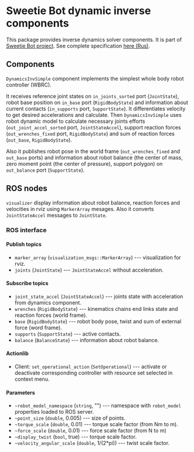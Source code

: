 Sweetie Bot dynamic inverse components
=====================================

This package provides inverse dynamics solver components.  It is part of [Sweetie Bot project](http://sweetiebot.net). 
See complete specification [here (Rus)](https://gitlab.com/sweetie-bot/sweetie_doc/wikis/components-dynamics).

## Components

`DynamicsInvSimple` component implements the simplest whole body robot controller (WBRC). 

It receives reference joint states on `in_joints_sorted` port (`JointState`), robot base position  on `in_base` 
port (`RigidBodyState`) and information about current contacts (`in_supports` port, `SupportState`). 
It differentiates velocity to get desired accelerations and calculate. 
Then `DynamicsInvSimple` uses robot dynamic model to calculate necessary joints efforts (`out_joint_accel_sorted` port, 
`JointStateAccel`), support reaction forces (`out_wrenches_fixed` port, `RigidBodyState`) and sum of reaction forces (`out_base`, `RigidBodyState`).  

Also it publishes robot pose in the world frame (`out_wrenches_fixed` and `out_base` ports) and information about robot balance (the center of mass, zero 
moment point (the center of pressure), support polygon) on `out_balance` port (`SupportState`).

## ROS nodes

`visualizer` display information about robot balance, reaction forces and velocities in rviz using `MarkerArray` mesages.
Also it converts `JointStateAccel` messages to `JointState`.

### ROS interface

#### Publish topics

* `marker_array` (`visualization_msgs::MarkerArray`) --- visualization for  rviz.
* `joints` (`JointState`) --- `JointStateAccel` without acceleration.


#### Subscribe topics

* `joint_state_accel` (`JointStateAccel`) --- joints state with acceleration from dynamics component.
* `wrenches` (`RigidBodyState`) --- kinematics chains end links state and reaction forces (world frame).
* `base` (`RigidBodyState`) --- robot body pose, twist and sum of external force (word frame).
* `supports` (`SupportState`) --- active contacts.
* `balance` (`BalanceState`) --- information about robot balance.

#### Actionlib

* Client: `set_operational_action` (`SetOperational`) --- activate or deactivate corresponding controller with resource set selected in context menu.

#### Parameters

* `~robot_model_namespace` (`string`, "") --- namespace with `robot_model` properties loaded to ROS server.
* `~point_size` (`double`, 0.005) --- size of points.
* `~torque_scale` (`double`, 0.01) --- torque scale factor (from Nm to m).
* `~force_scale` (`double`, 0.01) --- force scale factor (from N to m)
* `~display_twist` (`bool`, true) --- torque scale factor.
* `~velocity_angular_scale` (`double`, 1/(2*pi)) --- twist scale factor.
